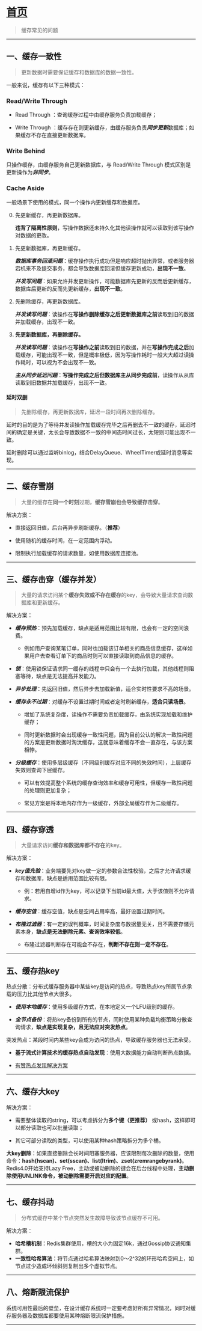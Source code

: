# [首页](/blog/)

> 缓存常见的问题

***

## 一、缓存一致性

> 更新数据时需要保证缓存和数据库的数据一致性。

一般来说，缓存有以下三种模式：

### Read/Write Through

- Read Through ：查询缓存过程中由缓存服务负责加载缓存；

- Write Through ：缓存存在则更新缓存，由缓存服务负责***同步更新***数据库；如果缓存不存在直接更新数据库。

### Write Behind

只操作缓存，由缓存服务自己更新数据库，与 Read/Write Through 模式区别是更新操作为***非同步***。

### Cache Aside

一般场景下使用的模式，同一个操作内更新缓存和数据库。

0. 先更新缓存，再更新数据库。
    
    **违背了隔离性原则**，写操作数据还未持久化其他读操作就可以读取到该写操作对数据的更改。

1. 先更新数据库，再更新缓存。

    ***数据库事务回滚问题***：缓存操作执行成功但是响应超时抛出异常，或者服务器宕机来不及提交事务，都会导致数据库回滚但缓存更新成功，**出现不一致**。
        
    ***并发写问题***：如果允许并发更新操作，可能数据库先更新的反而后更新缓存，数据库后更新的反而先更新缓存，**出现不一致**。


2. 先删除缓存，再更新数据库。

    ***并发读写问题***：读操作在**写操作删除缓存之后更新数据库之前**读取到旧的数据并加载缓存，出现不一致。

3. **先更新数据库，再删除缓存。**

    ***并发读写问题***：读操作在**写操作之前**读取到旧的数据，并在**写操作完成之后**加载缓存，可能出现不一致，但是概率极低，因为写操作耗时一般大大超过读操作耗时，可以视为不会出现不一致。

    ***主从同步延迟问题***：**写操作完成之后但数据库主从同步完成前**，读操作从从库读取到旧数据并加载缓存，出现不一致。

#### **延时双删**

> 先删除缓存，再更新数据库，延迟一段时间再次删除缓存。

延时的目的是为了等待并发读操作加载缓存完毕之后再删去不一致的缓存，延迟时间的确定是关键，太长会导致数据不一致的中间态时间过长，太短则可能出现不一致。

延时删除可以通过监听binlog，结合DelayQueue、WheelTimer或延时消息等实现。

***

## 二、缓存雪崩

> 大量的缓存在**同一个时刻**过期，**缓存雪崩也会导致缓存击穿**。

解决方案：

- 直接返回旧值，后台再异步刷新缓存。（**推荐**）

- 使用随机的缓存时间，在一定范围内浮动。

- 限制执行加载缓存的请求数量，如使用数据库连接池。

***

## 三、缓存击穿（缓存并发）

> 大量的请求访问某个**缓存失效或不存在缓存**的key，会导致大量请求查询数据库和更新缓存。

解决方案：

- ***缓存预热***：预先加载缓存，缺点是适用范围比较有限，也会有一定的空间浪费。

    - 例如用户查询某笔订单，同时也加载该订单相关的商品信息缓存，这样如果用户去查看订单下的商品时则可以直接读取到商品信息的缓存。

- ***锁***：使用锁保证请求同一缓存的线程中只会有一个去执行加载，其他线程则阻塞等待，缺点是无法提高并发能力。

- ***异步处理***：先返回旧值，然后异步去加载新值，适合实时性要求不高的场景。

- ***缓存永不过期***：对缓存不设置过期时间或者定时刷新缓存，**适合只读场景**。

    - 增加了系统复杂度，读操作不需要负责加载缓存，由系统实现加载和维护缓存；

    - 同时更新数据时会出现缓存一致性问题，因为目前公认的解决一致性问题的方案是更新数据时淘汰缓存，这就意味着缓存不会一直存在，与该方案相悖。

- ***分级缓存***：使用多层级缓存（不同级别缓存对应不同的失效时间），上层缓存失效则查询下层缓存。
        
    - 可以有效提高整个系统的缓存查询效率和缓存可用性，但缓存一致性问题的处理则更加复杂；

    - 常见方案是将本地内存作为一级缓存，外部全局缓存作为二级缓存。

***

## 四、缓存穿透

> 大量请求访问**缓存和数据库都不存在**的key。

解决方案：

- ***key值先验***：业务端要先对key做一定的参数合法性校验，之后才允许请求缓存和数据库，缺点是适用范围比较有限。

    - 例：若用自增id作为key，可以记录下当前id最大值，大于该值则不允许请求。

- ***缓存空值***：缓存空值，缺点是空间占用率高，最好设置过期时间。

- ***布隆过滤器***：有一定的误判概率，时间复杂度与数据量无关，且不需要存储元素本身，**缺点是无法删除元素、查询效率较低**。

    - 布隆过滤器判断存在可能会不存在，**判断不存在则一定不存在**。

***
        
## 五、缓存热key

热点分散：分布式缓存服务器中某些key是访问的热点，导致热点key所属节点承载的压力比其他节点大很多。

- ***使用本地缓存***：使用多级缓存方式，在本地定义一个LFU级别的缓存。

- ***全节点备份***：将热key备份到所有的节点，同时使用某种负载均衡策略分散查询请求，**缺点是实现复杂，且无法应对突发热点**。

突发热点：某段时间内某些key会成为访问的热点，导致缓存服务器也无法承受。

- **基于流式计算技术的缓存热点自动发现**：使用大数据能力自动判断热点数据。

- [有赞热点发现解决方案](https://tech.youzan.com/tmc/)

***

## 六、缓存大key

解决方案：

- 需要整体读取的string，可以考虑拆分为**多个键（更推荐）** 或hash，这样即可以部分读取也可以批量读取；

- 其它可部分读取的类型，可以使用某种hash策略拆分为多个桶。

**大key删除**：如果直接删除会长时间阻塞服务器，应该限制每次删除的数量，使用命令：**hash(hscan)、set(sscan)、list(ltrim)、zset(zremrangebyrank)**。Redis4.0开始支持Lazy Free，主动或被动删除的键会在后台线程中处理，**主动删除使用UNLINK命令，被动删除需要开启对应的配置**。

***

## 七、缓存抖动

> 分布式缓存中某个节点突然发生故障导致该节点缓存不可用。

解决方案：

- **哈希槽机制**：Redis集群使用，槽的大小为固定16k，通过Gossip协议通知集群。
- **一致性哈希算法**：将节点通过哈希算法映射到0～2^32的环形哈希空间上，如节点过少造成环倾斜则复制出多个虚拟节点。

***

## 八、熔断限流保护

系统可用性最后的壁垒，在设计缓存系统时一定要考虑好所有异常情况，同时对缓存服务器及数据库都要使用某种熔断限流保护措施。

***